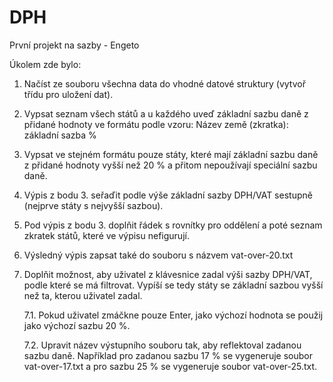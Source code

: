 # DPH
První projekt na sazby - Engeto

Úkolem zde bylo: 
1. Načíst ze souboru všechna data do vhodné datové struktury (vytvoř třídu pro uložení dat).
2. Vypsat seznam všech států a u každého uveď základní sazbu daně z přidané hodnoty ve formátu podle vzoru: Název země (zkratka): základní sazba %
3. Vypsat ve stejném formátu pouze státy, které mají základní sazbu daně z přidané hodnoty vyšší než 20 % a přitom nepoužívají speciální sazbu daně.
4. Výpis z bodu 3. seřaďit podle výše základní sazby DPH/VAT sestupně (nejprve státy s nejvyšší sazbou).
5. Pod výpis z bodu 3. doplňit řádek s rovnítky pro oddělení a poté seznam zkratek států, které ve výpisu nefigurují.
6. Výsledný výpis zapsat také do souboru s názvem vat-over-20.txt
7. Doplňit možnost, aby uživatel z klávesnice zadal výši sazby DPH/VAT, podle které se má filtrovat. Vypíší se tedy státy se základní sazbou vyšší než ta, kterou uživatel zadal. 
  
    7.1. Pokud uživatel zmáčkne pouze Enter, jako výchozí hodnota se použij jako výchozí sazbu 20 %.
  
    7.2. Upravit název výstupního souboru tak, aby reflektoval zadanou sazbu daně. Například pro zadanou sazbu 17 % se vygeneruje soubor vat-over-17.txt a pro sazbu 25 %          se vygeneruje soubor vat-over-25.txt.
